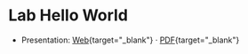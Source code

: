 # Lab Hello World

- Presentation:
  [Web](https://web-classroom.github.io/heig-vd-web-course/docs/03-lab-hello-world/index.htmlv){target="\_blank"}
  ·
  [PDF](https://web-classroom.github.io/heig-vd-web-course/docs/03-lab-hello-world/03-lab-hello-world-presentation.pdf){target="\_blank"}
